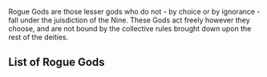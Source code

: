 Rogue Gods are those lesser gods who do not - by choice or by ignorance - fall under the juisdiction of the Nine. These Gods act freely however they choose, and are not bound by the collective rules brought down upon the rest of the deities. 

## List of Rogue Gods

